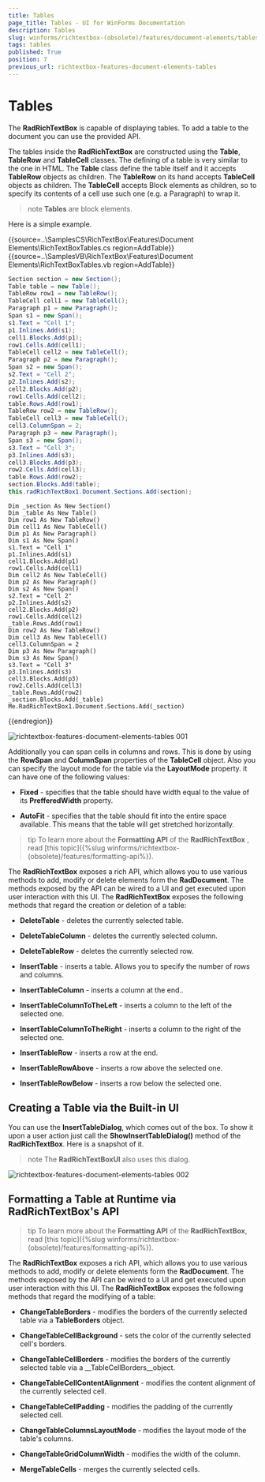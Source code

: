 ```yaml
---
title: Tables
page_title: Tables - UI for WinForms Documentation
description: Tables
slug: winforms/richtextbox-(obsolete)/features/document-elements/tables
tags: tables
published: True
position: 7
previous_url: richtextbox-features-document-elements-tables
---
```


# Tables

The __RadRichTextBox__ is capable of displaying tables. To add a table to the document you can use the provided API.

The tables inside the __RadRichTextBox__ are constructed using the __Table__, __TableRow__ and __TableCell__ classes. The defining of a table is very similar to the one in HTML. The __Table__ class define the table itself and it accepts __TableRow__ objects as children. The __TableRow__ on its hand accepts __TableCell__ objects as children. The __TableCell__ accepts Block elements as children, so to specify its contents of a cell use such one (e.g. a Paragraph) to wrap it.

>note  __Tables__ are block elements.
>

Here is a simple example.

{{source=..\SamplesCS\RichTextBox\Features\Document Elements\RichTextBoxTables.cs region=AddTable}} 
{{source=..\SamplesVB\RichTextBox\Features\Document Elements\RichTextBoxTables.vb region=AddTable}} 

````C#
Section section = new Section();
Table table = new Table();
TableRow row1 = new TableRow();
TableCell cell1 = new TableCell();
Paragraph p1 = new Paragraph();
Span s1 = new Span();
s1.Text = "Cell 1";
p1.Inlines.Add(s1);
cell1.Blocks.Add(p1);
row1.Cells.Add(cell1);
TableCell cell2 = new TableCell();
Paragraph p2 = new Paragraph();
Span s2 = new Span();
s2.Text = "Cell 2";
p2.Inlines.Add(s2);
cell2.Blocks.Add(p2);
row1.Cells.Add(cell2);
table.Rows.Add(row1);
TableRow row2 = new TableRow();
TableCell cell3 = new TableCell();
cell3.ColumnSpan = 2;
Paragraph p3 = new Paragraph();
Span s3 = new Span();
s3.Text = "Cell 3";
p3.Inlines.Add(s3);
cell3.Blocks.Add(p3);
row2.Cells.Add(cell3);
table.Rows.Add(row2);
section.Blocks.Add(table);
this.radRichTextBox1.Document.Sections.Add(section);

````
````VB.NET
Dim _section As New Section()
Dim _table As New Table()
Dim row1 As New TableRow()
Dim cell1 As New TableCell()
Dim p1 As New Paragraph()
Dim s1 As New Span()
s1.Text = "Cell 1"
p1.Inlines.Add(s1)
cell1.Blocks.Add(p1)
row1.Cells.Add(cell1)
Dim cell2 As New TableCell()
Dim p2 As New Paragraph()
Dim s2 As New Span()
s2.Text = "Cell 2"
p2.Inlines.Add(s2)
cell2.Blocks.Add(p2)
row1.Cells.Add(cell2)
_table.Rows.Add(row1)
Dim row2 As New TableRow()
Dim cell3 As New TableCell()
cell3.ColumnSpan = 2
Dim p3 As New Paragraph()
Dim s3 As New Span()
s3.Text = "Cell 3"
p3.Inlines.Add(s3)
cell3.Blocks.Add(p3)
row2.Cells.Add(cell3)
_table.Rows.Add(row2)
_section.Blocks.Add(_table)
Me.RadRichTextBox1.Document.Sections.Add(_section)

````

{{endregion}}

![richtextbox-features-document-elements-tables 001](images/richtextbox-features-document-elements-tables001.png)

Additionally you can span cells in columns and rows. This is done by using the __RowSpan__ and __ColumnSpan__ properties of the __TableCell__ object. Also you can specify the layout mode for the table via the __LayoutMode__ property. it can have one of the following values:

* __Fixed__ - specifies that the table should have width equal to the value of its __PrefferedWidth__ property.

* __AutoFit__ - specifies that the table should fit into the entire space available. This means that the table will get stretched horizontally.

>tip To learn more about the  __Formatting API__  of the  __RadRichTextBox__ , read [this topic]({%slug winforms/richtextbox-(obsolete)/features/formatting-api%}).

The __RadRichTextBox__ exposes a rich API, which allows you to use various methods to add, modify or delete elements form the __RadDocument__. The methods exposed by the API can be wired to a UI and get executed upon user interaction with this UI. The __RadRichTextBox__ exposes the following methods that regard the creation or deletion of a table:

* __DeleteTable__ - deletes the currently selected table.

* __DeleteTableColumn__ - deletes the currently selected column.

* __DeleteTableRow__ - deletes the currently selected row.

* __InsertTable__ - inserts a table. Allows you to specify the number of rows and columns.

* __InsertTableColumn__ -  inserts a column at the end..

* __InsertTableColumnToTheLeft__ -  inserts a column to the left of the selected one.

* __InsertTableColumnToTheRight__ - inserts a column to the right of the selected one.

* __InsertTableRow__ - inserts a row at the end.

* __InsertTableRowAbove__ - inserts a row above the selected one.

* __InsertTableRowBelow__ - inserts a row below the selected one.

## Creating a Table via the Built-in UI

You can use the __InsertTableDialog__, which comes out of the box. To show it upon a user action just call the __ShowInsertTableDialog()__ method of the __RadRichTextBox__. Here is a snapshot of it.

>note The __RadRichTextBoxUI__ also uses this dialog.
>

![richtextbox-features-document-elements-tables 002](images/richtextbox-features-document-elements-tables002.png)

## Formatting a Table at Runtime via RadRichTextBox's API

>tip To learn more about the  __Formatting API__  of the  __RadRichTextBox__, read [this topic]({%slug winforms/richtextbox-(obsolete)/features/formatting-api%}).


The __RadRichTextBox__ exposes a rich API, which allows you to use various methods to add, modify or delete elements form the __RadDocument__. The methods exposed by the API can be wired to a UI and get executed upon user interaction with this UI. The __RadRichTextBox__ exposes the following methods that regard the modifying of a table:

* __ChangeTableBorders__ - modifies the borders of the currently selected table via a __TableBorders__ object.

* __ChangeTableCellBackground__ - sets the color of the currently selected cell's borders.

* __ChangeTableCellBorders__ - modifies the borders of the currently selected table via a __TableCellBorders__object.

* __ChangeTableCellContentAlignment__ - modifies the content alignment of the currently selected cell.

* __ChangeTableCellPadding__ -  modifies the padding of the currently selected cell.

* __ChangeTableColumnsLayoutMode__ -  modifies the layout mode of the table's columns.

* __ChangeTableGridColumnWidth__ - modifies the width of the column.

* __MergeTableCells__ - merges the currently selected cells.
